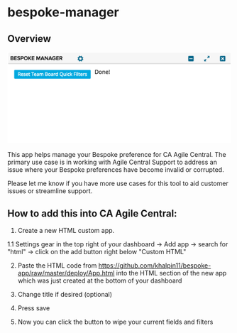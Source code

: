 bespoke-manager
=========================

## Overview

![Title](assets/app_screenshot.png)

This app helps manage your Bespoke preference for CA Agile Central. The primary use case is in working with Agile Central Support to address an issue where your Bespoke preferences have become invalid or corrupted.

Please let me know if you have more use cases for this tool to aid customer issues or streamline support.

## How to add this into CA Agile Central:

1. Create a new HTML custom app.

1.1 Settings gear in the top right of your dashboard -> Add app -> search for "html" -> click on the add button right below "Custom HTML"

2. Paste the HTML code from https://github.com/khalpin11/bespoke-app/raw/master/deploy/App.html into the HTML section of the new app which was just created at the bottom of your dashboard

3. Change title if desired (optional)

4. Press save

5. Now you can click the button to wipe your current fields and filters
